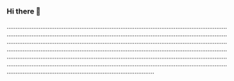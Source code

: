 ### Hi there 👋

...........................................................................................................................................................................................................................................................................................................................................................................................................................................................................................................................................................................................................................................................................................................................................................................................................................................................